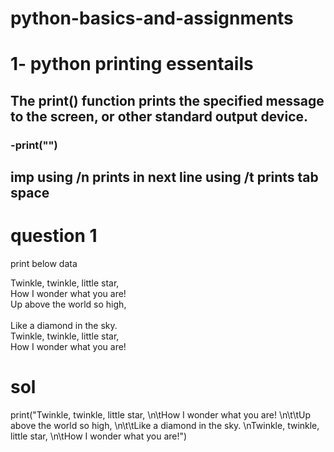 # python-basics-and-assignments

# 1- python printing essentails

## The print() function prints the specified message to the screen, or other standard output device. <br />   
### -print("") <br />


## imp using /n prints in next line using /t prints tab space

# question 1

print below data <br />

Twinkle, twinkle, little star, <br />
	How I wonder what you are! <br />
		Up above the world so high, <br />   		
		Like a diamond in the sky. <br />
Twinkle, twinkle, little star, <br />
	How I wonder what you are! <br />


# sol 
 print("Twinkle, twinkle, little star, \n\tHow I wonder what you are! \n\t\tUp above the world so high, \n\t\tLike a diamond in the sky. \nTwinkle, twinkle, little star, \n\tHow I wonder what you are!") <br />
